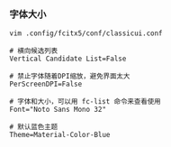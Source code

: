 ### 字体大小

`vim .config/fcitx5/conf/classicui.conf`

```
# 横向候选列表
Vertical Candidate List=False

# 禁止字体随着DPI缩放，避免界面太大
PerScreenDPI=False

# 字体和大小，可以用 fc-list 命令来查看使用
Font="Noto Sans Mono 32"

# 默认蓝色主题
Theme=Material-Color-Blue
```
